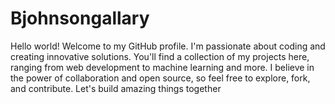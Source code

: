 # Bjohnsongallary
Hello world! Welcome to my GitHub profile. I'm passionate about coding and creating innovative solutions. You'll find a collection of my projects here, ranging from web development to machine learning and more. I believe in the power of collaboration and open source, so feel free to explore, fork, and contribute. Let's build amazing things together
